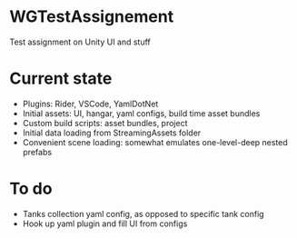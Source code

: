 # WGTestAssignement
Test assignment on Unity UI and stuff

# Current state
* Plugins: Rider, VSCode, YamlDotNet
* Initial assets: UI, hangar, yaml configs, build time asset bundles
* Custom build scripts: asset bundles, project
* Initial data loading from StreamingAssets folder
* Convenient scene loading: somewhat emulates one-level-deep nested prefabs

# To do
* Tanks collection yaml config, as opposed to specific tank config
* Hook up yaml plugin and fill UI from configs
